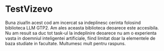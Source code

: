 # TestVizevo
Buna ziua!In acest cod am incercat sa indeplinesc cerinta folosind biblioteca LLM GTP2. Am ales aceasta biblioteca deoarece este accesibila. Nu am resuit sa duc tot task-ul la indeplinire deoarece nu am o experienta vasta in doemniul inteligentei artificiale, fiind limitat doar la elementele de baza studiate in facultate. Multumesc mult pentru raspuns.
